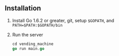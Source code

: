 ## Installation

1. Install Go 1.6.2 or greater, git, setup `$GOPATH`, and `PATH=$PATH:$GOPATH/bin`

2. Run the server
    ```go
    cd vending_machine
    go run main.go
    ```

